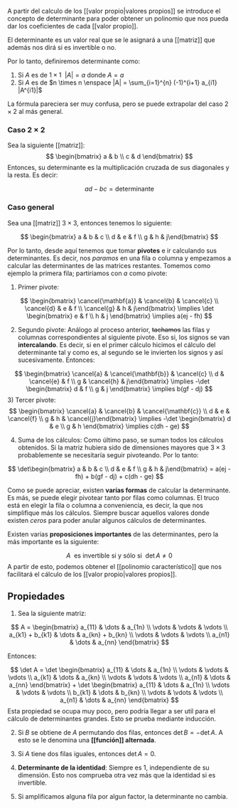 A partir del calculo de los [[valor propio|valores propios]] se introduce el concepto de determinante para poder obtener un polinomio que nos pueda dar los coeficientes de cada [[valor propio]]. 

El determinante es un valor real que se le asignará a una [[matriz]] que además nos dirá si es invertible o no. 

Por lo tanto, definiremos determinante como: 

1.  Si $A$ es de $1 \times 1 \enspace |A| = a$ donde $A = a$  
2. Si $A$ es de $n \times n \enspace |A| = \sum_{i=1}^{n} (-1)^{i+1} a_{i1} |A^{i1}|$

La fórmula pareciera ser muy confusa, pero se puede extrapolar del caso $2 \times 2$ al más general. 

### Caso $2 \times 2$ 

Sea la siguiente [[matriz]]: 
$$ \begin{bmatrix} a & b \\ c & d \end{bmatrix} $$
Entonces, su determinante es la multiplicación cruzada de sus diagonales y la resta. Es decir: 

$$ ad - bc =\text{determinante} $$ 
### Caso general 

Sea una [[matriz]] $3 \times 3$, entonces tenemos lo siguiente: 

$$ \begin{bmatrix} a & b & c \\ d & e & f \\ g & h & j\end{bmatrix} $$

Por lo tanto, desde aquí tenemos que tomar **pivotes** e ir calculando sus determinantes. Es decir, nos *paramos* en una fila o columna y empezamos a calcular las determinantes de las matrices restantes. Tomemos como ejemplo la primera fila; partiríamos con $a$ como pivote: 

1) Primer pivote: 

$$ \begin{bmatrix} \cancel{\mathbf{a}} & \cancel{b} & \cancel{c} \\ \cancel{d} & e & f \\ \cancel{g} & h & j\end{bmatrix} \implies \det \begin{bmatrix} e & f \\ h & j \end{bmatrix} \implies a(ej - fh) $$

2) Segundo pivote: Análogo al proceso anterior, ~~tachamos~~ las filas y columnas correspondientes al siguiente pivote. Eso si, los signos se van **intercalando**. Es decir, si en el primer cálculo hicimos el cálculo del determinante tal y como es, al segundo se le invierten los signos y así sucesivamente. Entonces: 

$$ \begin{bmatrix} \cancel{a} & \cancel{\mathbf{b}} & \cancel{c} \\ d & \cancel{e} & f \\ g & \cancel{h} & j\end{bmatrix} \implies -\det \begin{bmatrix} d & f \\ g & j \end{bmatrix} \implies b(gf - dj) $$
3) Tercer pivote: 
$$ \begin{bmatrix} \cancel{a} & \cancel{b} & \cancel{\mathbf{c}} \\ d & e & \cancel{f} \\ g & h & \cancel{j}\end{bmatrix} \implies -\det \begin{bmatrix} d & e \\ g & h \end{bmatrix} \implies c(dh - ge) $$

4) Suma de los cálculos: Como último paso, se suman todos los cálculos obtenidos. Si la matriz hubiera sido de dimensiones mayores que $3 \times 3$ probablemente se necesitaría seguir pivoteando. Por lo tanto: 


$$ \det\begin{bmatrix} a & b & c \\ d & e & f \\ g & h & j\end{bmatrix} = a(ej - fh) + b(gf - dj) + c(dh - ge) $$

Como se puede apreciar, existen **varías formas** de calcular la determinante. Es más, se puede elegir pivotear tanto por filas como columnas. El truco está en elegir la fila o columna a conveniencia, es decir, la que nos simplifique más los cálculos. Siempre buscar aquellos valores donde existen *ceros* para poder anular algunos cálculos de determinantes. 

Existen varias **proposiciones importantes** de las determinantes, pero la más importante es la siguiente: 

$$ A \enspace\text{es invertible si y sólo si}\enspace \det A \neq 0 $$ 
A partir de esto, podemos obtener el [[polinomio característico]] que nos facilitará el cálculo de los [[valor propio|valores propios]]. 

## Propiedades 

1. Sea la siguiente matriz: 

$$ A = \begin{bmatrix} a_{11} & \dots & a_{1n} \\ \vdots & \vdots & \vdots \\ a_{k1} + b_{k1} & \dots & a_{kn} + b_{kn} \\ \vdots & \vdots & \vdots \\ a_{n1} & \dots & a_{nn} \end{bmatrix} $$

Entonces: 

$$ \det A = \det \begin{bmatrix} a_{11} & \dots & a_{1n} \\ \vdots & \vdots & \vdots \\ a_{k1}  & \dots & a_{kn} \\ \vdots & \vdots & \vdots \\ a_{n1} & \dots & a_{nn} \end{bmatrix} + \det \begin{bmatrix} a_{11} & \dots & a_{1n} \\ \vdots & \vdots & \vdots \\  b_{k1} & \dots & b_{kn} \\ \vdots & \vdots & \vdots \\ a_{n1} & \dots & a_{nn} \end{bmatrix} $$ 
Esta propiedad se ocupa muy poco, pero podría llegar a ser util para el cálculo de determinantes grandes. Esto se prueba mediante inducción. 

2. Si $B$ se obtiene de $A$ permutando dos filas, entonces $\det B = -\det A$. A esto se le denomina una **[[función]]  alternada**. 

3. Si $A$ tiene dos filas iguales, entonces $\det A = 0$. 

4. **Determinante de la identidad**: Siempre es 1, independiente de su dimensión. Esto nos comprueba otra vez más que la identidad si es invertible. 

5. Si amplificamos alguna fila por algun factor, la determinante no cambia. 